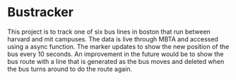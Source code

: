 # Bustracker
This project is to track one of six bus lines in boston that run between harvard and mit campuses. 
The data is live through MBTA and accessed using a async function. 
The marker updates to show the new position of the bus every 10 seconds.
An improvement in the future would be to show the bus route with a line that is generated as the bus moves and deleted when the bus turns around to do the route again. 


